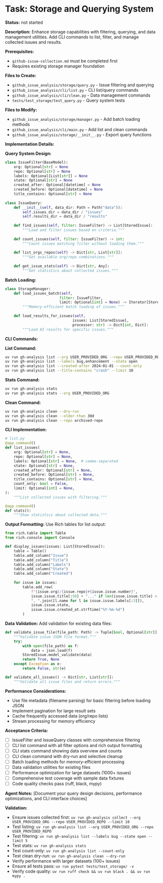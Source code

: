 # Task: Storage and Querying System

**Status:** not started

**Description:**
Enhance storage capabilities with filtering, querying, and data management utilities. Add CLI commands to list, filter, and manage collected issues and results.

**Prerequisites:**
- `github-issue-collection.md` must be completed first
- Requires existing storage manager foundation

**Files to Create:**
- `github_issue_analysis/storage/query.py` - Issue filtering and querying
- `github_issue_analysis/cli/list.py` - CLI list/query commands
- `github_issue_analysis/cli/clean.py` - Data management commands
- `tests/test_storage/test_query.py` - Query system tests

**Files to Modify:**
- `github_issue_analysis/storage/manager.py` - Add batch loading methods
- `github_issue_analysis/cli/main.py` - Add list and clean commands
- `github_issue_analysis/storage/__init__.py` - Export query functions

**Implementation Details:**

**Query System Design:**
```python
class IssueFilter(BaseModel):
    org: Optional[str] = None
    repo: Optional[str] = None
    labels: Optional[List[str]] = None
    state: Optional[str] = None
    created_after: Optional[datetime] = None
    created_before: Optional[datetime] = None
    title_contains: Optional[str] = None
    
class IssueQuery:
    def __init__(self, data_dir: Path = Path("data")):
        self.issues_dir = data_dir / "issues"
        self.results_dir = data_dir / "results"
    
    def find_issues(self, filter: IssueFilter) -> List[StoredIssue]:
        """Load and filter issues based on criteria."""
        
    def count_issues(self, filter: IssueFilter) -> int:
        """Count issues matching filter without loading them."""
        
    def list_orgs_repos(self) -> Dict[str, List[str]]:
        """Get available org/repo combinations."""
        
    def get_issue_stats(self) -> Dict[str, Any]:
        """Get statistics about collected issues."""
```

**Batch Loading:**
```python
class StorageManager:
    def load_issues_batch(self, 
                         filter: IssueFilter, 
                         limit: Optional[int] = None) -> Iterator[StoredIssue]:
        """Memory-efficient batch loading of issues."""
        
    def load_results_for_issues(self, 
                               issues: List[StoredIssue],
                               processor: str) -> Dict[int, Dict]:
        """Load AI results for specific issues."""
```

**CLI Commands:**

**List Command:**
```bash
uv run gh-analysis list --org USER_PROVIDED_ORG --repo USER_PROVIDED_REPO
uv run gh-analysis list --labels bug,enhancement --state open
uv run gh-analysis list --created-after 2024-01-01 --count-only
uv run gh-analysis list --title-contains "crash" --limit 10
```

**Stats Command:**
```bash  
uv run gh-analysis stats
uv run gh-analysis stats --org USER_PROVIDED_ORG
```

**Clean Command:**
```bash
uv run gh-analysis clean --dry-run
uv run gh-analysis clean --older-than 30d
uv run gh-analysis clean --repo archived-repo
```

**CLI Implementation:**
```python
# list.py
@app.command()
def list_issues(
    org: Optional[str] = None,
    repo: Optional[str] = None,
    labels: Optional[str] = None,  # comma-separated
    state: Optional[str] = None,
    created_after: Optional[str] = None,
    created_before: Optional[str] = None,
    title_contains: Optional[str] = None,
    count_only: bool = False,
    limit: Optional[int] = None,
):
    """List collected issues with filtering."""

@app.command() 
def stats():
    """Show statistics about collected data."""
```

**Output Formatting:**
Use Rich tables for list output:
```python
from rich.table import Table
from rich.console import Console

def display_issues(issues: List[StoredIssue]):
    table = Table()
    table.add_column("Issue")
    table.add_column("Title")  
    table.add_column("Labels")
    table.add_column("State")
    table.add_column("Created")
    
    for issue in issues:
        table.add_row(
            f"{issue.org}/{issue.repo}#{issue.issue.number}",
            issue.issue.title[:50] + "..." if len(issue.issue.title) > 50 else issue.issue.title,
            ", ".join([l.name for l in issue.issue.labels[:3]]),
            issue.issue.state,
            issue.issue.created_at.strftime("%Y-%m-%d")
        )
```

**Data Validation:**
Add validation for existing data files:
```python
def validate_issue_file(file_path: Path) -> Tuple[bool, Optional[str]]:
    """Validate issue JSON file format."""
    try:
        with open(file_path) as f:
            data = json.load(f)
        StoredIssue.model_validate(data)
        return True, None
    except Exception as e:
        return False, str(e)

def validate_all_issues() -> Dict[str, List[str]]:
    """Validate all issue files and return errors."""
```

**Performance Considerations:**
- Use file metadata (filename parsing) for basic filtering before loading JSON
- Implement pagination for large result sets
- Cache frequently accessed data (org/repo lists)
- Stream processing for memory efficiency

**Acceptance Criteria:**
- [ ] IssueFilter and IssueQuery classes with comprehensive filtering
- [ ] CLI list command with all filter options and rich output formatting
- [ ] CLI stats command showing data overview and counts
- [ ] CLI clean command with dry-run and selective cleanup
- [ ] Batch loading methods for memory-efficient processing  
- [ ] Data validation utilities for existing files
- [ ] Performance optimization for large datasets (1000+ issues)
- [ ] Comprehensive test coverage with sample data fixtures
- [ ] Code quality checks pass (ruff, black, mypy)

**Agent Notes:**
[Document your query design decisions, performance optimizations, and CLI interface choices]

**Validation:**
- Ensure issues collected first: `uv run gh-analysis collect --org USER_PROVIDED_ORG --repo USER_PROVIDED_REPO --limit 10`
- Test listing: `uv run gh-analysis list --org USER_PROVIDED_ORG --repo USER_PROVIDED_REPO`
- Test filtering: `uv run gh-analysis list --labels bug --state open --limit 5`
- Test stats: `uv run gh-analysis stats`
- Test count-only: `uv run gh-analysis list --count-only`
- Test clean dry-run: `uv run gh-analysis clean --dry-run`
- Verify performance with larger datasets (100+ issues)
- Ensure all tests pass: `uv run pytest tests/test_storage/ -v`
- Verify code quality: `uv run ruff check && uv run black . && uv run mypy .`